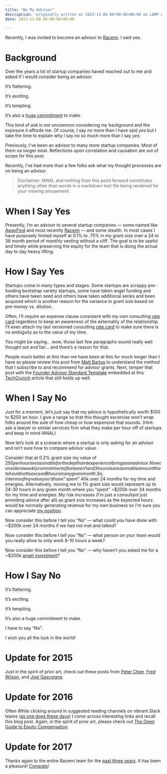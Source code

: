 ```yaml
---
title: "Be My Advisor"
description: 'originally written on 2013-11-08 00:00:00+00:00 on LAMP with vi, WordPress, Jekyll, Gatsby Cloud, Netlify, Revue, Substack, or Buttondown'
date: 2013-11-08 00:00:00+00:00

---
```


Recently, I was invited to become an advisor to [Racemi](http://www.racemi.com/). I said yes.

Background
==========

Over the years a lot of startup companies haved reached out to me and asked if I would consider being an advisor.

It’s flattering.

It’s exciting.

It’s tempting.

It’s also a [huge commitment](http://learntoduck.net/advisors-stop-screwing-startups) to make.

This kind of *ask* is not uncommon considering my background and the exposure it affords me. Of course, I say *no* more than I have said *yes* but I take the time to explain why I say *no* so much more than I say *yes*.

Previously, I’ve been an advisor to many more startup companies. Most of them no longer exist. Reflections upon correlation and causation are out of scope for this post.

Recently, I’ve had more than a few folks ask what my thought processes are on being an advisor.


> Disclaimer: IANAL and nothing from this point forward constitutes anything other than words in a markdown text file being rendered for your viewing amusement
> 
> 

When I Say Yes
==============

Presently, I’m an advisor to several startup companies — some named like [AwayFind](http://awayfind.com/) and most recently [Racemi](http://www.racemi.com/) — and some stealth. In most cases I have purposely limited myself at 0.1% to .75% in my grant size over a 24 to 36 month period of monthly vesting without a cliff. The goal is to be useful and timely while preserving the equity for the team that is doing the actual day to day heavy lifting.

How I Say Yes
=============

Startups come in many types and stages. Some startups are scrappy pre-funding bootstrap variety startups, some have taken angel funding and others have taken seed and others have taken additional series and been acquired which is another reason for the variance in grant size based on pre-money vs. dilution.

Often, I’ll require an expense clause consistent with my own consulting [rate card](https://www.saastr.com/on-paying-your-mentors-and-advisors-the-2-5x-rule/) regardless to keep an awareness of the externality of the relationship. I’ll even attach my last versioned consulting [rate card](https://www.saastr.com/on-paying-your-mentors-and-advisors-the-2-5x-rule/) to make sure there is no ambiguity as to the value of my time.

You might be saying… wow, those last few paragraphs sound really well thought out and fair… and there’s a reason for that.

People much better at this than me have been at this for much longer than I have so please review this post from [Matt Bartus](http://www.mattbartus.com/employees-advisors-consultants/advice-on-advisor-option-grants/) to understand the method that I subscribe to and recommend for advisor grants. Next, temper that post with the [Founder Advisor Standard Template](http://www.scribd.com/embeds/65202818/content?start_page=1&view_mode=list&access_key=key-2bn37qt45rpsd2gmvvaj) embedded at this [TechCrunch](http://techcrunch.com/2011/09/22/free-startup-docs-how-much-equity-should-advisors-get/) article that still holds up well.

When I Say No
=============

Just for a moment, let’s just say that my advice is hypothetically worth $100 to $250 an hour. I give a range so that this thought excercise won’t wrap folks around the axle of how cheap or how expensive that sounds. (Hint: ask a lawyer or similar services firm what they make per hour off of startups and keep in mind IANAL)

Now let’s look at a scenario where a startup is only asking for an advisor and isn’t sure how to compare advisor value.

Consider that at 0.2% grant size my value of $250 per hour is reasonable for the depth and experience I bring as an advisor. Now consider a weekly commitment of between 1 and 3 hours is a reasonable amount that should not to exceed 8 hours in any given month. So, in terms of my value you’d have “spent” ~$40k over 24 months for my time and energies. Alternatively, moving me to 1% grant size would represent up to 24-30 hours in any given month where you “spent” ~$200k over 24 months for my time and energies. My risk increases (I’m just a consultant just providing advice after all) as grant size increases as the expected hours would be normally generating revenue for my own business so I’m sure you can appreciate [my position](http://marcoullier.com/blog/2011/09/advisors-do-it-for-love/).

Now consider this before I tell you “No” — what could you have done with ~$200k over 24 months if we had not met and talked?

Now consider this before I tell you “No” — what person on your team would you really allow to only work 8-10 hours a week?

Now consider this before I tell you “No” — why haven’t you asked me for a ~$200k [angel investment](https://angel.co/JayCuthrell)?

How I Say No
============

It’s flattering.

It’s exciting.

It’s tempting.

It’s also a huge commitment to make.

I have to say “No”.

I wish you all the luck in the world!

Update for 2015
===============

Just in the spirit of prior art, check out these posts from [Peter Chee](http://thinkspace.com/how-to-divide-equity-to-startup-founders-advisors-and-employees/), [Fred Wilson](http://avc.com/2010/11/employee-equity-how-much/), and [Joel Gascoigne](https://open.bufferapp.com/buffer-open-equity-formula/).

Update for 2016
===============

Often While clicking around in suggested reading channels on vibrant Slack teams ([as one does these days](http://community.emccode.com/)) I come across interesting links and recall this blog post. Again, in the spirit of prior art, please check out [The Open Guide to Equity Compensation](https://github.com/jlevy/og-equity-compensation).

Update for 2017
===============

Thanks again to the entire Racemi team for the [past three years](https://www.businesswire.com/news/home/20160602006488/en/CSC-and-Racemi-Form-Strategic-Collaboration-to-Accelerate-Enterprise-Migration-to-the-Cloud). It has been a pleasure! [Congrats](https://www.dxc.technology/investor_relations/insights/141471-2017_annual_report)!

